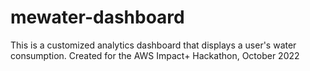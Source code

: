 # mewater-dashboard
 This is a customized analytics dashboard that displays a user's water consumption. Created for the AWS Impact+ Hackathon, October 2022
